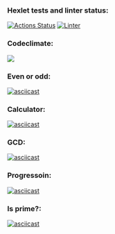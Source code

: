 ### Hexlet tests and linter status:
[![Actions Status](https://github.com/manylovv/frontend-project-lvl1/workflows/hexlet-check/badge.svg)](https://github.com/manylovv/frontend-project-lvl1/actions)
[![Linter](https://github.com/manylovv/frontend-project-lvl1/actions/workflows/linter.yml/badge.svg)](https://github.com/manylovv/frontend-project-lvl1/actions/workflows/linter.yml)
### Codeclimate:
<a href="https://codeclimate.com/github/manylovv/frontend-project-lvl1/maintainability"><img src="https://api.codeclimate.com/v1/badges/199aa295dadfdc93ee92/maintainability" /></a>
### Even or odd:
[![asciicast](https://asciinema.org/a/OfLYokz1NTd6BwwKnpybQDqz3.svg)](https://asciinema.org/a/OfLYokz1NTd6BwwKnpybQDqz3)
### Calculator:
[![asciicast](https://asciinema.org/a/ZzTYjAw2mhGrUMJr3xaLBAB3R.svg)](https://asciinema.org/a/ZzTYjAw2mhGrUMJr3xaLBAB3R)
### GCD:
[![asciicast](https://asciinema.org/a/hhJoTYxvZ5bjeSffNUyohYp06.svg)](https://asciinema.org/a/hhJoTYxvZ5bjeSffNUyohYp06)
### Progressoin:
[![asciicast](https://asciinema.org/a/CulUoIyOf1Gd6WU9KPBTCEKUO.svg)](https://asciinema.org/a/CulUoIyOf1Gd6WU9KPBTCEKUO)
### Is prime?:
[![asciicast](https://asciinema.org/a/yISnMR8JbWCjse8diK2mhfzjy.svg)](https://asciinema.org/a/yISnMR8JbWCjse8diK2mhfzjy)
